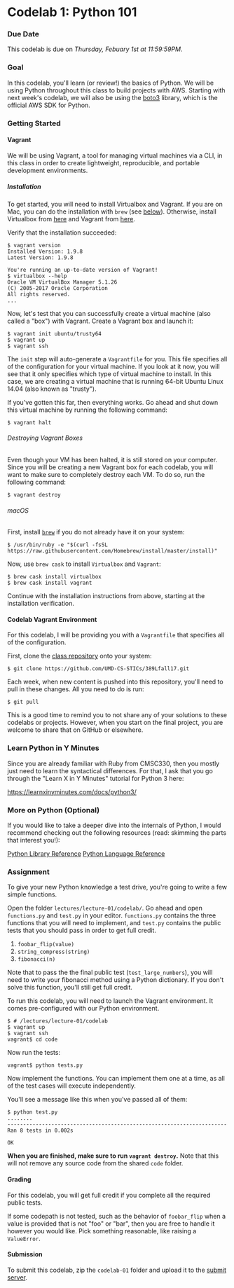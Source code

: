 # Codelab 1: Python 101

### Due Date

This codelab is due on *Thursday, Febuary 1st at 11:59:59PM*.

### Goal

In this codelab, you'll learn (or review!) the basics of Python. We will be using Python throughout this class to build projects with AWS. Starting with next week's codelab, we will also be using the [boto3](https://github.com/boto/boto3) library, which is the official AWS SDK for Python.

### Getting Started

#### Vagrant

We will be using Vagrant, a tool for managing virtual machines via a CLI,  in this class in order to create lightweight, reproducible, and portable development environments.

##### Installation

To get started, you will need to install Virtualbox and Vagrant. If you are on Mac, you can do the installation with `brew` (see [below](#macos)). Otherwise, install Virtualbox from [here](https://www.virtualbox.org/wiki/Downloads) and Vagrant from [here](https://www.vagrantup.com/downloads.html).

Verify that the installation succeeded:

	$ vagrant version
	Installed Version: 1.9.8
	Latest Version: 1.9.8

	You're running an up-to-date version of Vagrant!
	$ virtualbox --help
	Oracle VM VirtualBox Manager 5.1.26
	(C) 2005-2017 Oracle Corporation
	All rights reserved.
	...

Now, let's test that you can successfully create a virtual machine (also called a "box") with Vagrant. Create a Vagrant box and launch it:

	$ vagrant init ubuntu/trusty64
	$ vagrant up
	$ vagrant ssh

The `init` step will auto-generate a `Vagrantfile` for you. This file specifies all of the configuration for your virtual machine. If you look at it now, you will see that it only specifies which type of virtual machine to install. In this case, we are creating a virtual machine that is running 64-bit Ubuntu Linux 14.04 (also known as "trusty").

If you've gotten this far, then everything works. Go ahead and shut down this virtual machine by running the following command:

	$ vagrant halt

###### Destroying Vagrant Boxes

Even though your VM has been halted, it is still stored on your computer. Since you will be creating a new Vagrant box for each codelab, you will want to make sure to completely destroy each VM. To do so, run the following command:

	$ vagrant destroy

###### macOS

First, install [`brew`](https://brew.sh/) if you do not already have it on your system:

	$ /usr/bin/ruby -e "$(curl -fsSL https://raw.githubusercontent.com/Homebrew/install/master/install)"

Now, use `brew cask` to install `Virtualbox` and `Vagrant`:

	$ brew cask install virtualbox
	$ brew cask install vagrant

Continue with the installation instructions from above, starting at the installation verification.

#### Codelab Vagrant Environment

For this codelab, I will be providing you with a `Vagrantfile` that specifies all of the configuration.

First, clone the [class repository](https://github.com/UMD-CS-STICs/389Lfall17) onto your system:

	$ git clone https://github.com/UMD-CS-STICs/389Lfall17.git

Each week, when new content is pushed into this repository, you'll need to pull in these changes. All you need to do is run:

	$ git pull

This is a good time to remind you to not share any of your solutions to these codelabs or projects. However, when you start on the final project, you are welcome to share that on GitHub or elsewhere.

### Learn Python in Y Minutes

Since you are already familiar with Ruby from CMSC330, then you mostly just need to learn the syntactical differences. For that, I ask that you go through the "Learn X in Y Minutes" tutorial for Python 3 here:

https://learnxinyminutes.com/docs/python3/

### More on Python (Optional)

If you would like to take a deeper dive into the internals of Python, I would recommend checking out the following resources (read: skimming the parts that interest you!):

[Python Library Reference](https://docs.python.org/3/library/index.html)
[Python Language Reference](https://docs.python.org/3/reference/index.html)

### Assignment

To give your new Python knowledge a test drive, you're going to write a few simple functions.

Open the folder `lectures/lecture-01/codelab/`. Go ahead and open `functions.py` and `test.py` in your editor. `functions.py` contains the three functions that you will need to implement, and `test.py` contains the public tests that you should pass in order to get full credit. 

1. `foobar_flip(value)`
2. `string_compress(string)`
3. `fibonacci(n)`

Note that to pass the the final public test (`test_large_numbers`), you will need to write your fibonacci method using a Python dictionary. If you don't solve this function, you'll still get full credit.

To run this codelab, you will need to launch the Vagrant environment. It comes pre-configured with our Python environment.

	$ # /lectures/lecture-01/codelab
	$ vagrant up
	$ vagrant ssh
	vagrant$ cd code

Now run the tests:

	vagrant$ python tests.py

Now implement the functions. You can implement them one at a time, as all of the test cases will execute independently.

You'll see a message like this when you've passed all of them:

	$ python test.py
	........
	----------------------------------------------------------------------
	Ran 8 tests in 0.002s

	OK

**When you are finished, make sure to run `vagrant destroy`.** Note that this will not remove any source code from the shared `code` folder.

#### Grading

For this codelab, you will get full credit if you complete all the required public tests.

If some codepath is not tested, such as the behavior of `foobar_flip` when a value is provided that is not "foo" or "bar", then you are free to handle it however you would like. Pick something reasonable, like raising a `ValueError`.

#### Submission

To submit this codelab, zip the `codelab-01` folder and upload it to the [submit server](https://submit.cs.umd.edu/).
